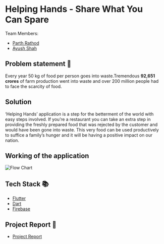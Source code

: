 # Helping Hands - Share What You Can Spare

Team Members:
- [Parth Rathod](https://github.com/Parth0921)
- [Ayush Shah]()

## Problem statement 🐾

Every year 50 kg of food per person goes into waste.Tremendous **92,651 crores** of farm production went into waste and over 200 million people had to face the 
scarcity of food. 

## Solution 

‘Helping Hands’ application is a step for the betterment of the world with 
easy steps involved. If you’re a restaurant you can take an extra step in providing the freshly prepared food that was rejected by the customer and would have been gone 
into waste. This very food can be used productively to suffice a family’s 
hunger and it will be having a positive impact on our nation.

## Working of the application

![Flow Chart](https://drive.google.com/file/d/1sTH4Gpic-t8e0xQvSyWm0P9WOJw8O7Is/view?usp=sharing)

## Tech Stack 📚

- [Flutter](https://flutter.dev/)
- [Dart](https://dart.dev/)
- [Firebase](https://firebase.google.com/)

## Project Report 🎥

- [Project Report](https://drive.google.com/file/d/1LwXPveS-3T2j1GSpSoLrP6KU3YqY55OC/view?usp=sharing)


